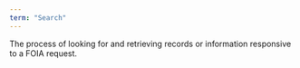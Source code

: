 ```yaml
---
term: "Search"
---
```


The process of looking for and retrieving records or information responsive to a FOIA request.

